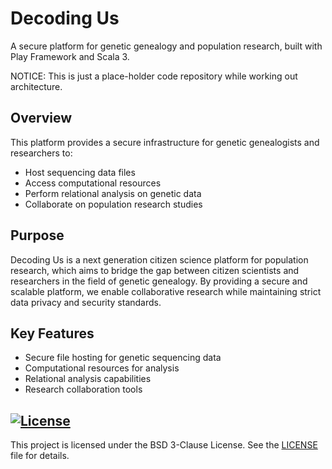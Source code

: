 # Decoding Us
A secure platform for genetic genealogy and population research, built with Play Framework and Scala 3.

NOTICE: This is just a place-holder code repository while working out architecture.

## Overview

This platform provides a secure infrastructure for genetic genealogists and researchers to:
- Host sequencing data files
- Access computational resources
- Perform relational analysis on genetic data
- Collaborate on population research studies

## Purpose

Decoding Us is a next generation citizen science platform for population research, which aims to bridge the gap between citizen scientists and researchers in the field of genetic genealogy. By providing a secure and scalable platform, we enable collaborative research while maintaining strict data privacy and security standards.

## Key Features

- Secure file hosting for genetic sequencing data
- Computational resources for analysis
- Relational analysis capabilities
- Research collaboration tools

## [![License](https://img.shields.io/badge/License-BSD_3--Clause-blue.svg)](https://opensource.org/licenses/BSD-3-Clause)

This project is licensed under the BSD 3-Clause License. See the [LICENSE](LICENSE) file for details.